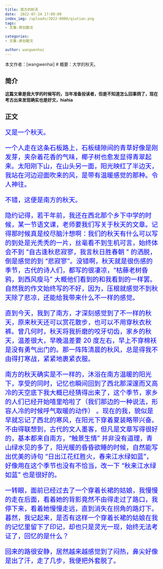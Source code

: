```yaml
---
title: 南方的秋天
date:  2022-07-24 17:00:00
index_img: /uploads/2022-0000/qiutian.png
tags:
- 文集-原创散文

categories:
- 文集-原创散文

author: wangwenhai
---
```

本文作者：[wangwenhai] # 概要：大学的秋天。

<!-- more -->

## 简介

**这篇文章是我大学的时候写的，当年准备投读者，但是不知道怎么回事鸽了，现在考古出来发现确实也是好文，hiahia**

## 正文

<div style="font-size:150%; color: blue;">

又是一个秋天。

一个人走在这条石板路上，石板缝隙间的青草好像是刚发芽，夹杂着花香的气味，椰子树也愈发显得青翠起来。太阳刚下山，在山头另一面，阳光映红了半边天，我站在河边迎面吹来的风，是带有温暖感觉的那种。令人神往。

不错，这便是南方的秋天。

隐约记得，若干年前，我还在西北那个乡下中学的时候，某一节语文课，老师要我们写关于秋天的文章。记得那时候真是绞尽脑汁想啊：我们的秋天有什么可以写的到处是光秃秃的一片，丝毫看不到生机可言，始终体会不到 “自古逢秋悲寂寥，我言秋日胜春朝 ” 的洒脱，倒是感觉的到 “悲寂寥”。没错啊，秋天就是很伤感的季节，古代的诗人们，都写的很凄凉，“枯藤老树昏鸦，到西风瘦马” 大概他们看到的和我看到的一样罢。自然我的作文始终写的不好，因为，压根就感觉不到秋天除了悲凉，还能给我带来什么不一样的感觉。

直到今天，我到了南方，才深刻感觉到了不一样的秋天，原来秋天还可以赏花散步，也可以不用穿秋衣秋裤。曾几何时，秋天将我折磨的咬牙切齿，家乡的秋天，温差很大，早晚温差要 20 度左右，早上不穿棉袄是没有勇气出门的。那一阵阵清晨的秋风，总是得我不由得打寒战，紧紧地裹紧衣服。

南方的秋天确实是不一样的，沐浴在南方温暖的阳光下，享受的同时，记忆也瞬间回到了西北那深邃而又高冷的天空底下我大概已经猜得出来了，这个季节，家乡的人们已经开始嘻里哈啦了（我们那边的一种说法，形容人冷的时候呼气取暖的动作） 。现在的我，貌似是早就忘记了西北的寒风，在阳光下穿着夏装略带兴奋。不由得联想到，古代的文人墨客，但凡是文章写得很好的，基本都来自南方，“触景生情” 并非没有道理，青山绿水见的多了，阳光暖的昏昏欲睡的时候，自然能写出优美的诗句 “日出江花红胜火，春来江水绿如蓝”，好像用在这个季节也没有不恰当，改一下 “秋来江水绿如蓝” 也是很好的。

一转眼，面前已经过去了一个穿着长裙的姑娘，我慢慢的走在后面，看着她的背影竟然不由得走过了路口，我停下来，看着她慢慢走远，直到消失在拐角的路灯下。暮然，我记起来，是否有这样一个穿着长裙的姑娘在我的记忆里留下了印记，却也只是灵光一现，始终无法考证了，回忆的是什么？

回来的路很安静，居然越来越感觉到了闷热，鼻尖好像是出了汗，走了几步，我便把外套脱了。

</div>
